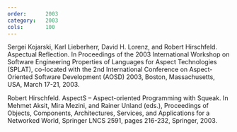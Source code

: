 ```yaml
---
order:      2003
category:   2003
cols:       100
---
```

Sergei Kojarski, Karl Lieberherr, David H. Lorenz, and Robert Hirschfeld. Aspectual Reflection. In Proceedings of the 2003 International Workshop on Software Engineering Properties of Languages for Aspect Technologies (SPLAT), co-located with the 2nd International Conference on Aspect-Oriented Software Development (AOSD) 2003, Boston, Massachusetts, USA, March 17-21, 2003.

Robert Hirschfeld. AspectS – Aspect-oriented Programming with Squeak. In Mehmet Aksit, Mira Mezini, and Rainer Unland (eds.), Proceedings of Objects, Components, Architectures, Services, and Applications for a Networked World, Springer LNCS 2591, pages 216-232, Springer, 2003.
